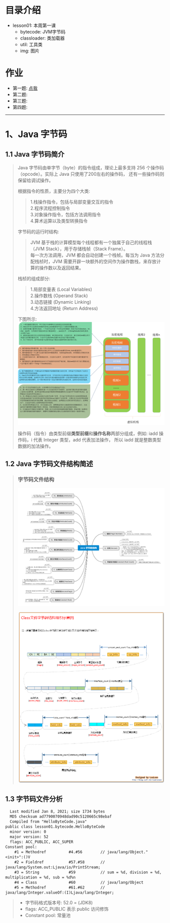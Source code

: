 # 目录介绍
- lesson01: 本周第一课
  - bytecode: JVM字节码
  - classloader: 类加载器
  - util: 工具类
  - img: 图片
  
# 作业
  - 第一题: [点我](#byteCodeFileAnalysis)
  - 第二题: 
  - 第三题: 
  - 第四题: 
-------------
# 1、Java 字节码
## 1.1 Java 字节码简介
> Java 字节码由单字节（byte）的指令组成，理论上最多支持 256 个操作码（opcode）。实际上 Java 只使用了200左右的操作码， 还有一些操作码则保留给调试操作。
>
> 根据指令的性质，主要分为四个大类:
>> 1.栈操作指令，包括与局部变量交互的指令  
>> 2.程序流程控制指令  
>> 3.对象操作指令，包括方法调用指令  
>> 4.算术运算以及类型转换指令
>
> 字节码的运行时结构:
>> JVM 基于栈的计算模型每个线程都有一个独属于自己的线程栈（JVM Stack），用于存储栈帧（Stack Frame）。  
>> 每一次方法调用，JVM 都会自动创建一个栈帧。每当为 Java 方法分配栈桢时，JVM 需要开辟一块额外的空间作为操作数栈，来存放计算的操作数以及返回结果。  
>
> 栈桢的组成部分:
>> 1.局部变量表 (Local Variables)  
>> 2.操作数栈 (Operand Stack)  
>> 3.动态链接 (Dynamic Linking)  
>> 4.方法返回地址 (Return Address)
>
> 下图所示:
> ![alt 图片](./lesson01/img/栈桢(stack%20frame).png "栈桢")
>
> 操作码（指令）由类型前缀**类型前缀**和**操作名称**两部分组成，例如: iadd 操作码，i 代表 Integer 类型，add 代表加法操作，
> 所以 iadd 就是整数类型数据的加法操作。
>
## 1.2 Java 字节码文件结构简述
> ### 字节码文件结构
> ![alt 图片](./lesson01/img/Java%20字节码结构.png "Java 字节码结构")
> 
> ![alt 图片](./lesson01/img/Class文件结构组织示意图.jpg "Class文件结构组织示意图")

## 1.3 <span id="byteCodeFileAnalysis">字节码文件分析</span>
```
  Last modified Jan 8, 2021; size 1734 bytes
  MD5 checksum ad7790070948dad90c5120665c98ebaf
  Compiled from "HelloByteCode.java"
public class lesson01.bytecode.HelloByteCode
  minor version: 0
  major version: 52
  flags: ACC_PUBLIC, ACC_SUPER
Constant pool:
    #1 = Methodref          #4.#56        // java/lang/Object."<init>":()V
    #2 = Fieldref           #57.#58       // java/lang/System.out:Ljava/io/PrintStream;
    #3 = String             #59           // sum = %d, division = %d, multiplication = %d, sub = %d%n
    #4 = Class              #60           // java/lang/Object
    #5 = Methodref          #61.#62       // java/lang/Integer.valueOf:(I)Ljava/lang/Integer;
```
> * 字节码格式版本号: 52.0 = (JDK8)
> * flags: ACC_PUBLIC 表示 public 访问修饰
> * Constant pool: 常量池